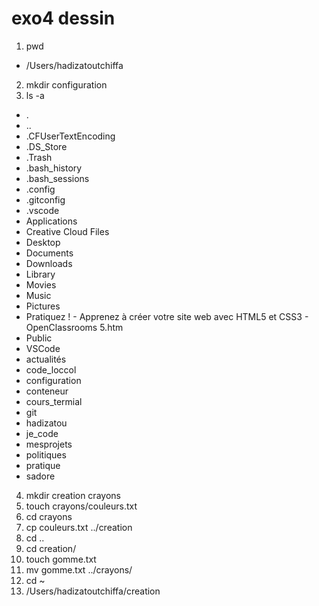 # exo4 dessin 
1. pwd
* /Users/hadizatoutchiffa
2. mkdir configuration
3. ls -a
* .
* ..
* .CFUserTextEncoding
* .DS_Store
* .Trash
* .bash_history
* .bash_sessions
* .config
* .gitconfig
* .vscode
* Applications
* Creative Cloud Files
* Desktop
* Documents
* Downloads
* Library
* Movies
* Music
* Pictures
* Pratiquez ! - Apprenez à créer votre site web avec HTML5 et CSS3 - OpenClassrooms 5.htm
* Public
* VSCode
* actualités
* code_loccol
* configuration
* conteneur
* cours_termial
* git
* hadizatou
* je_code
* mesprojets
* politiques
* pratique
* sadore
4. mkdir creation crayons
5. touch crayons/couleurs.txt
6. cd crayons
7. cp couleurs.txt ../creation
8. cd ..
9. cd creation/
10. touch gomme.txt
11. mv gomme.txt ../crayons/
12. cd ~ 
13. /Users/hadizatoutchiffa/creation